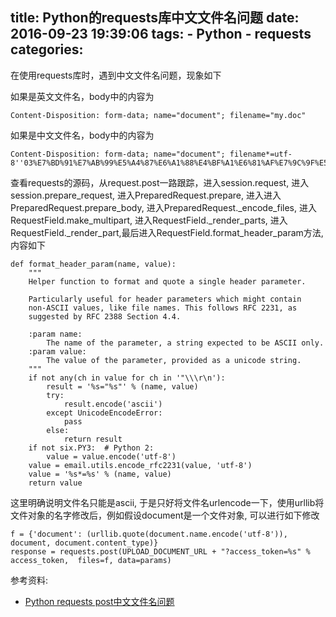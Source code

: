 title: Python的requests库中文文件名问题
date: 2016-09-23 19:39:06
tags:
    - Python
    - requests
categories:
---
在使用requests库时，遇到中文文件名问题，现象如下

如果是英文文件名，body中的内容为
```
Content-Disposition: form-data; name="document"; filename="my.doc"
```

如果是中文文件名，body中的内容为
```
Content-Disposition: form-data; name="document"; filename*=utf-8''03%E7%BD%91%E7%AB%99%E5%A4%87%E6%A1%88%E4%BF%A1%E6%81%AF%E7%9C%9F%E5%AE%9E%E6%80%A7%E6%8F%90%E4%BE%9B%E7%94%B5%E5%AD%90%E7%89%88%E6%89%AB%E6%8F%8F%E4%BB%B6.doc
```

查看requests的源码，从request.post一路跟踪，进入session.request, 进入 session.prepare_request, 进入PreparedRequest.prepare, 进入进入PreparedRequest.prepare_body, 进入PreparedRequest._encode_files, 进入RequestField.make_multipart, 进入RequestField._render_parts, 进入RequestField._render_part,最后进入RequestField.format_header_param方法, 内容如下 
```
def format_header_param(name, value):
    """
    Helper function to format and quote a single header parameter.

    Particularly useful for header parameters which might contain
    non-ASCII values, like file names. This follows RFC 2231, as
    suggested by RFC 2388 Section 4.4.

    :param name:
        The name of the parameter, a string expected to be ASCII only.
    :param value:
        The value of the parameter, provided as a unicode string.
    """
    if not any(ch in value for ch in '"\\\r\n'):
        result = '%s="%s"' % (name, value)
        try:
            result.encode('ascii')
        except UnicodeEncodeError:
            pass
        else:
            return result
    if not six.PY3:  # Python 2:
        value = value.encode('utf-8')
    value = email.utils.encode_rfc2231(value, 'utf-8')
    value = '%s*=%s' % (name, value)
    return value
```
这里明确说明文件名只能是ascii, 于是只好将文件名urlencode一下，使用urllib将文件对象的名字修改后，例如假设document是一个文件对象, 可以进行如下修改
```
f = {'document': (urllib.quote(document.name.encode('utf-8')), document, document.content_type)}
response = requests.post(UPLOAD_DOCUMENT_URL + "?access_token=%s" % access_token,  files=f, data=params)
```

参考资料:
* [Python requests post中文文件名问题](http://www.guoguoday.com/post/Python-requests-post%E4%B8%AD%E6%96%87%E6%96%87%E4%BB%B6%E5%90%8D%E9%97%AE%E9%A2%98/)
